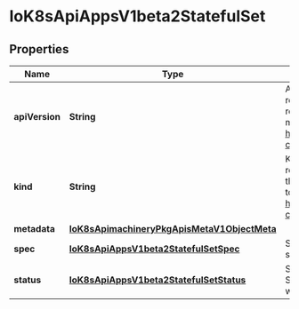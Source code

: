 
# IoK8sApiAppsV1beta2StatefulSet

## Properties
Name | Type | Description | Notes
------------ | ------------- | ------------- | -------------
**apiVersion** | **String** | APIVersion defines the versioned schema of this representation of an object. Servers should convert recognized schemas to the latest internal value, and may reject unrecognized values. More info: https://git.k8s.io/community/contributors/devel/api-conventions.md#resources |  [optional]
**kind** | **String** | Kind is a string value representing the REST resource this object represents. Servers may infer this from the endpoint the client submits requests to. Cannot be updated. In CamelCase. More info: https://git.k8s.io/community/contributors/devel/api-conventions.md#types-kinds |  [optional]
**metadata** | [**IoK8sApimachineryPkgApisMetaV1ObjectMeta**](IoK8sApimachineryPkgApisMetaV1ObjectMeta.md) |  |  [optional]
**spec** | [**IoK8sApiAppsV1beta2StatefulSetSpec**](IoK8sApiAppsV1beta2StatefulSetSpec.md) | Spec defines the desired identities of pods in this set. |  [optional]
**status** | [**IoK8sApiAppsV1beta2StatefulSetStatus**](IoK8sApiAppsV1beta2StatefulSetStatus.md) | Status is the current status of Pods in this StatefulSet. This data may be out of date by some window of time. |  [optional]



